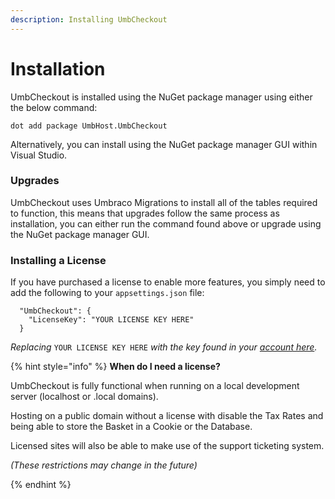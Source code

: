 ```yaml
---
description: Installing UmbCheckout
---
```


# Installation

UmbCheckout is installed using the NuGet package manager using either the below command:

```
dot add package UmbHost.UmbCheckout
```

Alternatively, you can install using the NuGet package manager GUI within Visual Studio.

### Upgrades

UmbCheckout uses Umbraco Migrations to install all of the tables required to function, this means that upgrades follow the same process as installation, you can either run the command found above or upgrade using the NuGet package manager GUI.

### Installing a License

If you have purchased a license to enable more features, you simply need to add the following to your `appsettings.json` file:

```
  "UmbCheckout": {
    "LicenseKey": "YOUR LICENSE KEY HERE"
  }
```

_Replacing_ `YOUR LICENSE KEY HERE` _with the key found in your_ [_account here_](https://my.umbhost.net)_._

{% hint style="info" %}
**When do I need a license?**

UmbCheckout is fully functional when running on a local development server (localhost or .local domains).

Hosting on a public domain without a license with disable the Tax Rates and being able to store the Basket in a Cookie or the Database.

Licensed sites will also be able to make use of the support ticketing system.

_(These restrictions may change in the future)_


{% endhint %}

